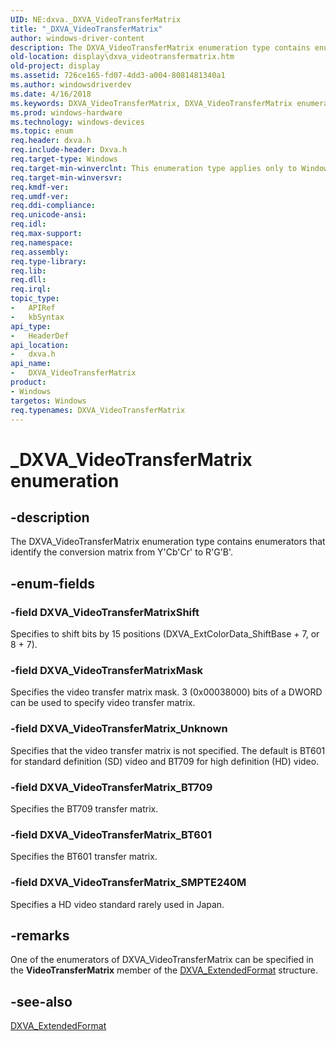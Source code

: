 ```yaml
---
UID: NE:dxva._DXVA_VideoTransferMatrix
title: "_DXVA_VideoTransferMatrix"
author: windows-driver-content
description: The DXVA_VideoTransferMatrix enumeration type contains enumerators that identify the conversion matrix from Y'Cb'Cr' to R'G'B'.
old-location: display\dxva_videotransfermatrix.htm
old-project: display
ms.assetid: 726ce165-fd07-4dd3-a004-8081481340a1
ms.author: windowsdriverdev
ms.date: 4/16/2018
ms.keywords: DXVA_VideoTransferMatrix, DXVA_VideoTransferMatrix enumeration [Display Devices], DXVA_VideoTransferMatrixMask, DXVA_VideoTransferMatrixShift, DXVA_VideoTransferMatrix_BT601, DXVA_VideoTransferMatrix_BT709, DXVA_VideoTransferMatrix_SMPTE240M, DXVA_VideoTransferMatrix_Unknown, _DXVA_VideoTransferMatrix, display.dxva_videotransfermatrix, dxva/DXVA_VideoTransferMatrix, dxva/DXVA_VideoTransferMatrixMask, dxva/DXVA_VideoTransferMatrixShift, dxva/DXVA_VideoTransferMatrix_BT601, dxva/DXVA_VideoTransferMatrix_BT709, dxva/DXVA_VideoTransferMatrix_SMPTE240M, dxva/DXVA_VideoTransferMatrix_Unknown, dxvaref_82624d1d-650f-41a2-a8d2-fb8c9936caab.xml
ms.prod: windows-hardware
ms.technology: windows-devices
ms.topic: enum
req.header: dxva.h
req.include-header: Dxva.h
req.target-type: Windows
req.target-min-winverclnt: This enumeration type applies only to Windows Server 2003 with SP1 and later, and Windows XP with SP2 and later.
req.target-min-winversvr: 
req.kmdf-ver: 
req.umdf-ver: 
req.ddi-compliance: 
req.unicode-ansi: 
req.idl: 
req.max-support: 
req.namespace: 
req.assembly: 
req.type-library: 
req.lib: 
req.dll: 
req.irql: 
topic_type:
-	APIRef
-	kbSyntax
api_type:
-	HeaderDef
api_location:
-	dxva.h
api_name:
-	DXVA_VideoTransferMatrix
product:
- Windows
targetos: Windows
req.typenames: DXVA_VideoTransferMatrix
---
```


# _DXVA_VideoTransferMatrix enumeration


## -description


The DXVA_VideoTransferMatrix enumeration type contains enumerators that identify the conversion matrix from Y'Cb'Cr' to R'G'B'.


## -enum-fields




### -field DXVA_VideoTransferMatrixShift

Specifies to shift bits by 15 positions (DXVA_ExtColorData_ShiftBase + 7, or 8 + 7).


### -field DXVA_VideoTransferMatrixMask

Specifies the video transfer matrix mask. 3 (0x00038000) bits of a DWORD can be used to specify video transfer matrix.


### -field DXVA_VideoTransferMatrix_Unknown

Specifies that the video transfer matrix is not specified. The default is BT601 for standard definition (SD) video and BT709 for high definition (HD) video.


### -field DXVA_VideoTransferMatrix_BT709

Specifies the BT709 transfer matrix.


### -field DXVA_VideoTransferMatrix_BT601

Specifies the BT601 transfer matrix.


### -field DXVA_VideoTransferMatrix_SMPTE240M

Specifies a HD video standard rarely used in Japan.


## -remarks



One of the enumerators of DXVA_VideoTransferMatrix can be specified in the <b>VideoTransferMatrix</b> member of the <a href="https://msdn.microsoft.com/library/windows/hardware/ff563967">DXVA_ExtendedFormat</a> structure.




## -see-also




<a href="https://msdn.microsoft.com/library/windows/hardware/ff563967">DXVA_ExtendedFormat</a>
 

 

